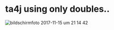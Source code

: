 # ta4j using only doubles..



![bildschirmfoto 2017-11-15 um 21 14 42](https://user-images.githubusercontent.com/12588674/32857973-0d7c7a1c-ca4a-11e7-964f-0de207846bb5.png)

